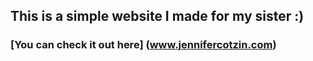 ## This is a simple website I made for my sister :)
### [You can check it out here] (www.jennifercotzin.com)
